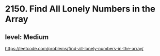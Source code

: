 # 2150. Find All Lonely Numbers in the Array
## level: Medium

https://leetcode.com/problems/find-all-lonely-numbers-in-the-array/
